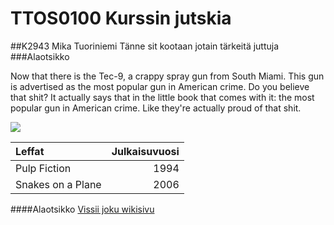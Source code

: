 # TTOS0100 Kurssin jutskia
##K2943 Mika Tuoriniemi
Tänne sit kootaan jotain tärkeitä juttuja
###Alaotsikko

Now that there is the Tec-9, a crappy spray gun from South Miami. This gun is advertised as the most popular gun in American crime. Do you believe that shit? It actually says that in the little book that comes with it: the most popular gun in American crime. Like they're actually proud of that shit.

![](https://images-na.ssl-images-amazon.com/images/M/MV5BMTQ1NTQwMTYxNl5BMl5BanBnXkFtZTYwMjA1MzY1._V1_UX214_CR0,0,214,317_AL_.jpg)

| Leffat | Julkaisuvuosi |
|:-------|--------------:|
| Pulp Fiction | 1994 |
| Snakes on a Plane | 2006 |

####Alaotsikko
[Vissii joku wikisivu](https://fi.wikipedia.org/wiki/Samuel_L._Jackson)
